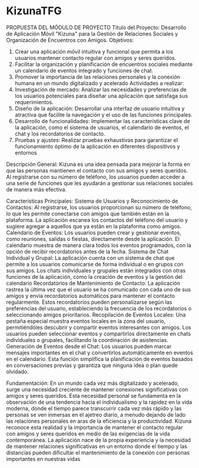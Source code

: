 # KizunaTFG
PROPUESTA DEL MÓDULO DE PROYECTO Título del Proyecto: Desarrollo de Aplicación Móvil "Kizuna" para la Gestión de Relaciones Sociales y Organización de Encuentros con Amigos.
Objetivos:
  1. Crear una aplicación móvil intuitiva y funcional que permita a los usuarios mantener
  contacto regular con amigos y seres queridos.
  2. Facilitar la organización y planificación de encuentros sociales mediante un calendario de
  eventos integrado y funciones de chat.
  3. Promover la importancia de las relaciones personales y la conexión humana en un mundo
  digitalizado y acelerado
Actividades a realizar:
  1. Investigación de mercado: Analizar las necesidades y preferencias de los usuarios
  potenciales para diseñar una aplicación que satisfaga sus requerimientos.
  2. Diseño de la aplicación: Desarrollar una interfaz de usuario intuitiva y atractiva que facilite la
  navegación y el uso de las funciones principales.
  3. Desarrollo de funcionalidades: Implementar las características clave de la aplicación, como
  el sistema de usuarios, el calendario de eventos, el chat y los recordatorios de contacto.
  4. Pruebas y ajustes: Realizar pruebas exhaustivas para garantizar el funcionamiento óptimo
  de la aplicación en diferentes dispositivos y entornos

Descripción General:
  Kizuna es una idea pensada para mejorar la forma en que las personas mantienen el contacto con
  sus amigos y seres queridos. Al registrarse con su número de teléfono, los usuarios pueden acceder
  a una serie de funciones que les ayudarán a gestionar sus relaciones sociales de manera más
  efectiva.

Características Principales:
Sistema de Usuarios y Reconocimiento de Contactos:
  Al registrarse, los usuarios proporcionan su número de teléfono, lo que les permite conectarse con
  amigos que también están en la plataforma.
  La aplicación escanea los contactos del teléfono del usuario y sugiere agregar a aquellos que ya
  están en la plataforma como amigos.
Calendario de Eventos:
  Los usuarios pueden crear y gestionar eventos, como reuniones, salidas o fiestas, directamente
  desde la aplicación.
  El calendario muestra de manera clara todos los eventos programados, con la opción de recibir
  recordatorios antes de la fecha.
Sistema de Chat Individual y Grupal:
  La aplicación cuenta con un sistema de chat que permite a los usuarios comunicarse de forma
  individual o en grupos con sus amigos.
  Los chats individuales y grupales están integrados con otras funciones de la aplicación, como la
  creación de eventos y la gestión del calendario
Recordatorios de Mantenimiento de Contacto:
  La aplicación rastrea la última vez que el usuario se ha comunicado con cada uno de sus amigos y
  envía recordatorios automáticos para mantener el contacto regularmente.
  Estos recordatorios pueden personalizarse según las preferencias del usuario, estableciendo la
  frecuencia de los recordatorios o seleccionando amigos prioritarios.
Recopilación de Eventos Locales:
  Una pestaña especial muestra eventos locales en la zona del usuario, permitiéndoles descubrir y
  compartir eventos interesantes con amigos.
  Los usuarios pueden seleccionar eventos y compartirlos directamente en chats individuales o
  grupales, facilitando la coordinación de asistencias.
Generación de Eventos desde el Chat:
  Los usuarios pueden marcar mensajes importantes en el chat y convertirlos automáticamente en
  eventos en el calendario.
  Esta función simplifica la planificación de eventos basados en conversaciones previas y garantiza que
  ninguna idea o plan quede olvidado.
  
  Fundamentación:
En un mundo cada vez más digitalizado y acelerado, surge una necesidad creciente de mantener
conexiones significativas con amigos y seres queridos. Esta necesidad personal se fundamenta en la
observación de una tendencia hacia el individualismo y la rapidez en la vida moderna, donde el
tiempo parece transcurrir cada vez más rápido y las personas se ven inmersas en el ajetreo diario, a
menudo dejando de lado las relaciones personales en aras de la eficiencia y la productividad.
Kizuna reconoce esta realidad y la importancia de mantener el contacto regular con amigos y seres
queridos en medio de las exigencias de la vida contemporánea. La aplicación nace de la propia
experiencia y la necesidad de mantener relaciones significativas en un entorno donde el tiempo y las
distancias pueden dificultar el mantenimiento de la conexión con personas importantes en nuestras
vidas
